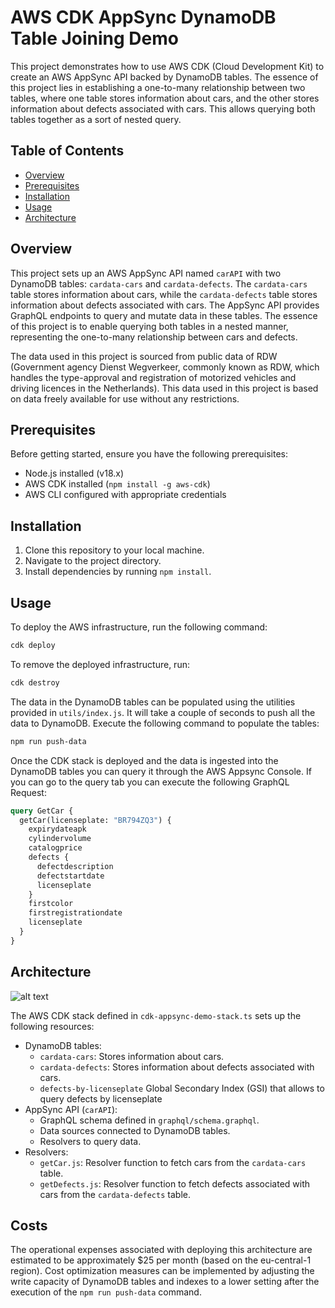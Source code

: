 # AWS CDK AppSync DynamoDB Table Joining Demo

This project demonstrates how to use AWS CDK (Cloud Development Kit) to create an AWS AppSync API backed by DynamoDB tables. The essence of this project lies in establishing a one-to-many relationship between two tables, where one table stores information about cars, and the other stores information about defects associated with cars. This allows querying both tables together as a sort of nested query.

## Table of Contents
- [Overview](#overview)
- [Prerequisites](#prerequisites)
- [Installation](#installation)
- [Usage](#usage)
- [Architecture](#architecture)

## Overview

This project sets up an AWS AppSync API named `carAPI` with two DynamoDB tables: `cardata-cars` and `cardata-defects`. The `cardata-cars` table stores information about cars, while the `cardata-defects` table stores information about defects associated with cars. The AppSync API provides GraphQL endpoints to query and mutate data in these tables. The essence of this project is to enable querying both tables in a nested manner, representing the one-to-many relationship between cars and defects.

The data used in this project is sourced from public data of RDW (Government agency Dienst Wegverkeer, commonly known as RDW, which handles the type-approval and registration of motorized vehicles and driving licences in the Netherlands). This data used in this project is based on data freely available for use without any restrictions.

## Prerequisites

Before getting started, ensure you have the following prerequisites:
- Node.js installed (v18.x)
- AWS CDK installed (`npm install -g aws-cdk`)
- AWS CLI configured with appropriate credentials

## Installation

1. Clone this repository to your local machine.
2. Navigate to the project directory.
3. Install dependencies by running `npm install`.

## Usage

To deploy the AWS infrastructure, run the following command:

```bash
cdk deploy
```

To remove the deployed infrastructure, run:

```bash
cdk destroy
```

The data in the DynamoDB tables can be populated using the utilities provided in `utils/index.js`. It will take a couple of seconds to push all the data to DynamoDB. Execute the following command to populate the tables:

```bash
npm run push-data
```

Once the CDK stack is deployed and the data is ingested into the DynamoDB tables you can query it through the AWS Appsync Console. If you can go to the query tab you can execute the following GraphQL Request:

```graphql
query GetCar {
  getCar(licenseplate: "BR794ZQ3") {
    expirydateapk
    cylindervolume
    catalogprice
    defects {
      defectdescription
      defectstartdate
      licenseplate
    }
    firstcolor
    firstregistrationdate
    licenseplate
  }
}
```

## Architecture

![alt text](/appsync-architecture.png)

The AWS CDK stack defined in `cdk-appsync-demo-stack.ts` sets up the following resources:
- DynamoDB tables:
  - `cardata-cars`: Stores information about cars.
  - `cardata-defects`: Stores information about defects associated with cars.
   - `defects-by-licenseplate` Global Secondary Index (GSI) that allows to query defects by licenseplate
- AppSync API (`carAPI`):
  - GraphQL schema defined in `graphql/schema.graphql`.
  - Data sources connected to DynamoDB tables.
  - Resolvers to query data.
- Resolvers:
  - `getCar.js`: Resolver function to fetch cars from the `cardata-cars` table.
  - `getDefects.js`: Resolver function to fetch defects associated with cars from the `cardata-defects` table.

## Costs
The operational expenses associated with deploying this architecture are estimated to be approximately $25 per month (based on the eu-central-1 region). Cost optimization measures can be implemented by adjusting the write capacity of DynamoDB tables and indexes to a lower setting after the execution of the `npm run push-data` command.
